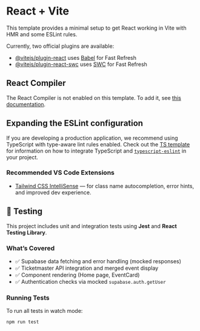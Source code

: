 # React + Vite

This template provides a minimal setup to get React working in Vite with HMR and some ESLint rules.

Currently, two official plugins are available:

- [@vitejs/plugin-react](https://github.com/vitejs/vite-plugin-react/blob/main/packages/plugin-react) uses [Babel](https://babeljs.io/) for Fast Refresh
- [@vitejs/plugin-react-swc](https://github.com/vitejs/vite-plugin-react/blob/main/packages/plugin-react-swc) uses [SWC](https://swc.rs/) for Fast Refresh

## React Compiler

The React Compiler is not enabled on this template. To add it, see [this documentation](https://react.dev/learn/react-compiler/installation).

## Expanding the ESLint configuration

If you are developing a production application, we recommend using TypeScript with type-aware lint rules enabled. Check out the [TS template](https://github.com/vitejs/vite/tree/main/packages/create-vite/template-react-ts) for information on how to integrate TypeScript and [`typescript-eslint`](https://typescript-eslint.io) in your project.

<!-- INSTRUCTIONS FOR WEBSITE TO RUN !IMPORTANT -->

### Recommended VS Code Extensions

- [Tailwind CSS IntelliSense](https://marketplace.visualstudio.com/items?itemName=bradlc.vscode-tailwindcss) — for class name autocompletion, error hints, and improved dev experience.

## 🧪 Testing

This project includes unit and integration tests using **Jest** and **React Testing Library**.

### What’s Covered

- ✅ Supabase data fetching and error handling (mocked responses)
- ✅ Ticketmaster API integration and merged event display
- ✅ Component rendering (Home page, EventCard)
- ✅ Authentication checks via mocked `supabase.auth.getUser`

### Running Tests

To run all tests in watch mode:

```bash
npm run test
```
